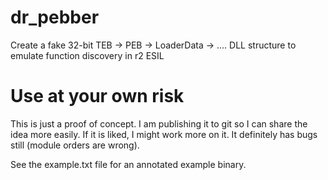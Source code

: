 # dr_pebber
Create a fake 32-bit TEB -> PEB -> LoaderData -> .... DLL structure to emulate
function discovery in r2 ESIL

# Use at your own risk 

This is just a proof of concept. I am publishing it to git so I can share the
idea more easily. If it is liked, I might work more on it. It definitely has
bugs still (module orders are wrong). 

See the example.txt file for an annotated example binary.
